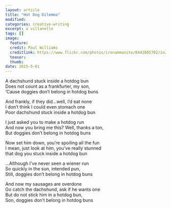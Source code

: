 ```yaml
---
layout: article
title: "Hot Dog Dilemma"
modified:
categories: creative-writing
excerpt: a villanelle
tags: []
image:
  feature: 
  credit: Paul Williams
  creditlink: https://www.flickr.com/photos/ironammonite/8442805702/in/photolist-dS4zZy-cUHD6y-7rXZx7-deUpM2-kFGGop-dK2uc3-b6yNEF-7tCZrY-6YqxfE-a6bTBA-irewJY-96aS1M-2MBdZT-cgyzcd-6rLJpU-6g5YA1-hjrEsi-hhNFsz-hhMFLJ-hhMGJ7-5pSTju-8Tp6p6-asbd6Z-acJSXn-5pST6h-bDVRfy-acMM8m-jZQMk-5xQ1Hr-7SJHQF-b53TRX-9Homvd-8NNHqq-a6cNnR-bSrPHH-7KuGUe-7B9iv7-ptvrJ-otdFSQ-ebCBfx-5UKJPQ-bRSXDF-3Qiqf-5iUFYz-4Bd61A-Np5gY-acMMXj-fnS8b8-aahKMp-5UFmmt
  teaser: 
  thumb:
date: 2015-5-01
---
```


A dachshund stuck inside a hotdog bun<br>
Does not count as a frankfurter, my son,<br>
‘Cause doggies don’t belong in hotdog buns

And frankly, if they did…well, I’d eat none<br>
I don’t think I could even stomach one<br>
Poor dachshund stuck inside a hotdog bun

I just asked you to make a hotdog run<br>
And now you bring me this?  Well, thanks a ton,<br>
But doggies don’t belong in hotdog buns

Now set him down, you’re spoiling all the fun<br>
I mean, just look at him, you’ve really stunned<br>
that dog you stuck inside a hotdog bun

…Although I’ve never seen a wiener run<br>
So quickly in the sun, intended pun,<br>
Still, doggies don’t belong in hotdog buns

And now my sausages are overdone<br>
Go catch the dachshund, ask if he wants one<br>
But do not stick him in a hotdog bun,<br>
Son, doggies don’t belong in hotdog buns
